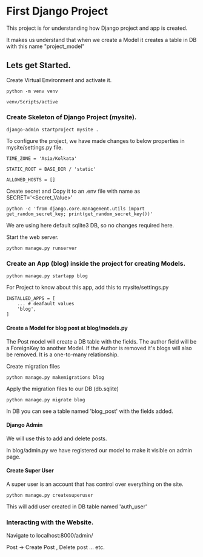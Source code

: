# First Django Project

This project is for understanding how Django project and app is created.

It makes us understand that when we create a Model it creates a table in DB with this name "project_model"


## Lets get Started.

Create Virtual Environment and activate it.

```
python -m venv venv

venv/Scripts/active
```


### Create Skeleton of Django Project (mysite).

```
django-admin startproject mysite .
```

To configure the project, we have made changes to below properties in mysite/settings.py file.

```
TIME_ZONE = 'Asia/Kolkata'

STATIC_ROOT = BASE_DIR / 'static'

ALLOWED_HOSTS = []
```

Create secret and Copy it to an .env file with name as SECRET='<Secret_Value>'

```
python -c 'from django.core.management.utils import get_random_secret_key; print(get_random_secret_key())'
```

We are using here default sqlite3 DB, so no changes required here.

Start the web server.

```
python manage.py runserver
```


### Create an App (blog) inside the project for creating Models.

```
python manage.py startapp blog
```

For Project to know about this app, add this to mysite/settings.py

```
INSTALLED_APPS = [
    ... # deafault values
    'blog',
]
```


#### Create a Model for blog post at blog/models.py

The Post model will create a DB table with the fields. 
The author field will be a ForeignKey to another Model. If the Author is removed it's blogs will also be removed.
It is a one-to-many relationship.

Create migration files

```
python manage.py makemigrations blog
```

Apply the migration files to our DB (db.sqlite)

```
python manage.py migrate blog
```

In DB you can see a table named 'blog_post' with the fields added.


#### Django Admin

We will use this to add and delete posts.

In blog/admin.py we have registered our model to make it visible on admin page.


#### Create Super User

A super user is an account that has control over everything on the site.

```
python manage.py createsuperuser
```

This will add user created in DB table named 'auth_user'


### Interacting with the Website.

Navigate to localhost:8000/admin/

Post -> Create Post , Delete post ... etc.
